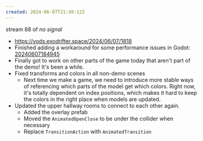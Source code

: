 ```yaml
---
created: 2024-06-07T21:49:12Z
---
```


stream 88 of _no signal_
- https://vods.exodrifter.space/2024/06/07/1818
- Finished adding a workaround for some performance issues in Godot: [20240607184945](20240607184945.md)
- Finally got to work on other parts of the game today that aren't part of the demo! It's been a while.
- Fixed transforms and colors in all non-demo scenes
	- Next time we make a game, we need to introduce more stable ways of referencing which parts of the model get which colors. Right now, it's totally dependent on index positions, which makes it hard to keep the colors in the right place when models are updated.
- Updated the upper hallway rooms to connect to each other again.
	- Added the overlay prefab
	- Moved the `AnimatedOpenClose` to be under the collider when necessary
	- Replace `TransitionAction` with `AnimatedTransition`
